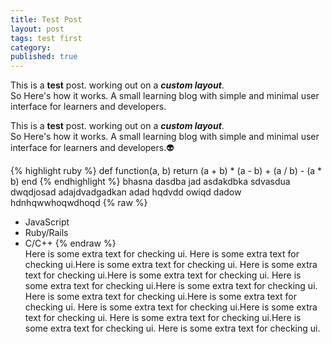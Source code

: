 ```yaml
---
title: Test Post
layout: post
tags: test first
category:
published: true
---
```


This is a **test** post. working out on a **_custom layout_**.  
So Here's how it works. A small learning blog with simple and minimal user interface for learners
and developers.

This is a **test** post. working out on a **_custom layout_**.  
So Here's how it works. A small learning blog with simple and minimal user interface for learners
and developers.:alien:

{% highlight ruby %}
def function(a, b)
  return (a + b) * (a - b) + (a / b) - (a * b)
end
{% endhighlight %}
   bhasna dasdba  jad asdakdbka sdvasdua dwqdjosad adajdvadgadkan adad hqdvdd owiqd dadow hdnhqwwhoqwdhoqd 
{% raw %}
  - JavaScript
  - Ruby/Rails
  - C/C++
{% endraw %}  
Here is some extra text for checking ui. Here is some extra text for checking ui.Here is some extra text for checking ui. Here is some extra text for checking ui.Here is some extra text for checking ui. Here is some extra text for checking ui.Here is some extra text for checking ui. Here is some extra text for checking ui.Here is some extra text for checking ui. Here is some extra text for checking ui.Here is some extra text for checking ui. Here is some extra text for checking ui.Here is some extra text for checking ui. Here is some extra text for checking ui.
